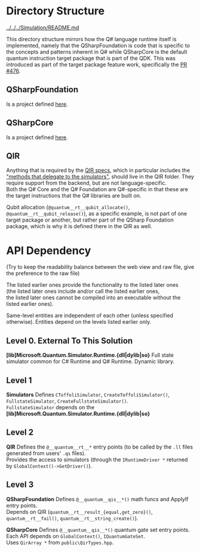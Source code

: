 # Directory Structure

[../../../Simulation/README.md](../../../Simulation/README.md)

This directory structure mirrors how the Q# language runtime itself is implemented,
namely that the QSharpFoundation is code that is specific to the concepts and patterns inherent in Q#
while QSharpCore is the default quantum instruction target package that is part of the QDK.
This was introduced as part of the target package feature work, specifically the
[PR #476](https://github.com/microsoft/qsharp-runtime/pull/476).


## QSharpFoundation
Is a project defined [here](../../../Simulation/QSharpFoundation).

## QSharpCore 
Is a project defined [here](../../../Simulation/QSharpCore).

## QIR
Anything that is required by the [QIR specs](https://github.com/microsoft/qsharp-language/tree/main/Specifications/),
which in particular includes the ["methods that delegate to the simulators"](QIR/bridge-rt.ll#46), should live in the QIR folder.
They require support from the backend, but are not language-specific.  
Both the Q# Core and the Q# Foundation are Q#-specific in that these are the target instructions that the Q# libraries are built on.

Qubit allocation (`@quantum__rt__qubit_allocate()`, `@quantum__rt__qubit_release()`), as a specific example,
is not part of one target package or another, but rather part of the QSharp Foundation package,
which is why it is defined there in the QIR as well. 


# API Dependency

(Try to keep the readability balance between the web view and raw file, give the preference to the raw file)

The listed earlier ones provide the functionality to the listed later ones  
(the listed later ones include and/or call the listed earlier ones,  
the listed later ones cannot be compiled into an executable without the listed earlier ones).  

Same-level entities are independent of each other (unless specified otherwise). Entities depend on the levels listed earlier only.  


## Level 0. External To This Solution

**[lib]Microsoft.Quantum.Simulator.Runtime.{dll|dylib|so}** 
                        Full state simulator common for C# Runtime and Q# Runtime. Dynamic library.

## Level 1

**Simulators**          Defines `CToffoliSimulator`, `CreateToffoliSimulator()`, `FullstateSimulator`, `CreateFullstateSimulator()`.  
                        `FullstateSimulator` depends on the **[lib]Microsoft.Quantum.Simulator.Runtime.{dll|dylib|so}** 

## Level 2

**QIR**                 Defines the `@__quantum__rt__*` entry points (to be called by the `.ll` files generated from users' `.qs` files).  
                        Provides the access to simulators (through the `IRuntimeDriver *` returned by `GlobalContext()->GetDriver()`).

## Level 3

**QSharpFoundation**    Defines `@__quantum__qis__*()` math funcs and ApplyIf entry points.  
                        Depends on QIR (`quantum__rt__result_{equal,get_zero}()`, `quantum__rt__fail()`, `quantum__rt__string_create()`).  

**QSharpCore**          Defines `@__quantum__qis__*()` quantum gate set entry points.  
                        Each API depends on `GlobalContext()`, `IQuantumGateSet`.  
                        Uses `QirArray *` from `public\QirTypes.hpp`.
